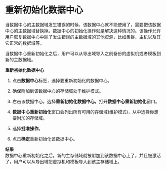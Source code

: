 # 重新初始化数据中心

当数据中心的主数据域发生错误的时候，该数据中心就不能使用了，需要把该数据中心的主数据域替换掉。数据中心的初始化操作就是解决这种情况的。该操作允许用户恢复数据中心中除了发生错误的主数据域的其他资源，比如集群、主机以及其它正常的数据域等。

当数据中心重新初始化之后，用户可以从导出域导入之前备份的虚拟机或者模板到新的主数据域。

**重新初始化数据中心**

1. 点击**数据中心**标签，选择要重新初始化的数据中心。

2. 确保附加到该数据中心的存储域处于维护模式。

3. 右击该数据中心，选择**重新初始化数据中心**，打开**数据中心重新初始化**窗口。

4. **数据中心重新初始化**窗口会列出所有可用的存储域(维护模式)，从中选择你想要附加的存储域。

5. 选择**批准操作**。

6. 点击**确定**重新初始化该数据中心。

**结果**<br/>
数据中心重新初始化之后，新的主存储域就被附加到该数据中心上了，并且被激活了，用户可以从导出域把虚拟机和模板导入到该主存储域上。
